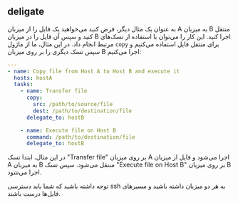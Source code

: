 ## deligate

به عنوان یک مثال دیگر، فرض کنید می‌خواهید یک فایل را از میزبان A به میزبان B منتقل کنید و سپس آن فایل را در میزبان B اجرا کنید. این کار را می‌توان با استفاده از تسک‌های مرتبط انجام داد. در این مثال، ما از ماژول `copy` برای منتقل فایل استفاده می‌کنیم و سپس تسک دیگری را بر روی میزبان B اجرا می‌کنیم:

```yaml
---
- name: Copy file from Host A to Host B and execute it
  hosts: hostA
  tasks:
    - name: Transfer file
      copy:
        src: /path/to/source/file
        dest: /path/to/destination/file
      delegate_to: hostB

    - name: Execute file on Host B
      command: /path/to/destination/file
      delegate_to: hostB
```

در این مثال، ابتدا تسک "Transfer file" بر روی میزبان A اجرا می‌شود و فایل از میزبان A به میزبان B منتقل می‌شود. سپس تسک "Execute file on Host B" بر روی میزبان B اجرا می‌شود.

توجه داشته باشید که شما باید دسترسی ssh به هر دو میزبان داشته باشید و مسیر‌های فایل‌ها درست باشند.
